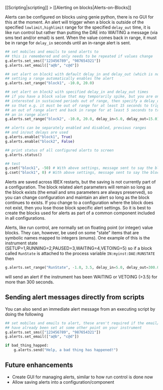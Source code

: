 [[Scripting|scripting]] > [[Alerting on blocks|Alerts-on-Blocks]]

Alerts can be configured on blocks using genie python, there is no GUI for this at the moment. An alert will trigger when a block is outside of the specified `lowlimit,highlimit` range for the specified `delay_out` time, it is like run control but rather than putting the DAE into WAITING a message (via sms text and/or email) is sent. When the value comes back in range, it must be in range for `delay_in` seconds until an in-range alert is sent. 
```python
## set mobiles and emails to send alerts to
## this is remembered and only needs to be repeated if values change 
g.alerts.set_sms(["123456789", "987654321"])
g.alerts.set_email(["a@b", "c@d"])

## set alert on block1 with default delay_in and delay_out (which is no delay)
## setting a range automatically enables the alert
g.alerts.set_range("block1", -10.0, 20.0)

## set alert on block2 with specified delay_in and delay_out times
## if you have a block value that may temporarily spike, but you are only
## interested in sustained periods out of range, then specify a delay_out
## so that e.g. it must be out of range for at least 15 seconds to trigger
## an out of range alert and back in range for at least 5 seconds to trigger
## an in range alert 
g.alerts.set_range("block2", -10.0, 20.0, delay_in=5.0, delay_out=15.0)

## alerts can be separately enabled and disabled, previous ranges
## and in/out delays are used
g.alerts.enable("block1", True)
g.alerts.enable("block2", False)

## print status of all configured alerts to screen
g.alerts.status()

## test
g.cset("block1", -50) # With above settings, message sent to say the block has gone out of range
g.cset("block1", 0) # With above settings, message sent to say the block has gone back in range
```
Alerts are saved across IBEX restarts, but the saving is not currently part of a configuration. The block related alert parameters will remain so long as the block exists (the email and sms parameters are always preserved), so you can change configuration and maintain an alert so long as the block continues to exists. If you change to a configuration where the block does not exist, then you lose those block specific alert settings. So it is best to create the blocks used for alerts as part of a common component included in all configurations.

Alerts, like run control, are normally set on floating point (or integer) value blocks. They can, however, be used on some "state" items that are symbolic names mapped to integers (enums). One example of this is the instrument state (SETUP=1,RUNNING=2,PAUSED=3,WAITING=4,VETOING=5) so if a block called `RunState` is attached to the process variable `IN:myinst:DAE:RUNSTATE` then
```python
g.alerts.set_range("RunState", -1.0, 3.5, delay_in=5.0, delay_out=300.0)
```   
will send an alert if the instrument has been WAITING or VETOING (>3.5) for more than 300 seconds.
 
## Sending alert messages directly from scripts
You can also send an immediate alert message from an executing script by doing the following
```python
## set mobiles and emails to alert, these aren't required if the email/phone numbers
## have already been set at some other point on your instrument
g.alerts.set_sms(["123456789", "987654321"])
g.alerts.set_email(["a@b", "c@d"])

if bad_thing_happed:
    g.alerts.send("Help, a bad thing has happened!")
```

## Future enhancements
* Create GUI for managing alerts, similar to how run control is done now
* Allow saving alerts into a configuration/component
    
